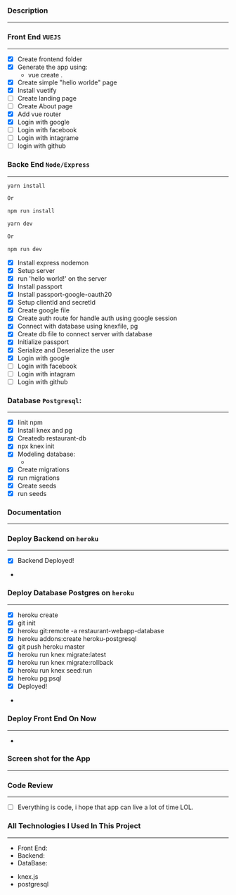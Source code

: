 ### Description

---

### Front End `VUEJS`

---

- [x] Create frontend folder
- [x] Generate the app using:
  - vue create .
- [x] Create simple "hello worlde" page
- [x] Install vuetify
- [ ] Create landing page
- [ ] Create About page
- [x] Add vue router
- [x] Login with google
- [ ] Login with facebook
- [ ] Login with intagrame
- [ ] login with github

### Backe End `Node/Express`

---

```sh
yarn install

Or

npm run install
```

```sh
yarn dev

Or

npm run dev
```

- [x] Install express nodemon
- [x] Setup server
- [x] run 'hello world!' on the server
- [x] Install passport
- [x] Install passport-google-oauth20
- [x] Setup clientId and secretId
- [x] Create google file
- [x] Create auth route for handle auth using google session
- [x] Connect with database using knexfile, pg
- [x] Create db file to connect server with database
- [x] Initialize passport
- [x] Serialize and Deserialize the user
- [x] Login with google
- [ ] Login with facebook
- [ ] Login with intagram
- [ ] Login with github

### Database `Postgresql`:

---

- [x] Iinit npm
- [x] Install knex and pg
- [x] Createdb restaurant-db
- [x] npx knex init
- [x] Modeling database:
  - [](https://www.lucidchart.com/invitations/accept/41a10131-9dfc-4b4e-a00e-e8c956b5b1ea)
- [x] Create migrations
- [x] run migrations
- [x] Create seeds
- [x] run seeds

### Documentation

---

### Deploy Backend on `heroku`

---

- [x] Backend Deployed!
- [](https://restaurant-webapp-server.herokuapp.com/)

### Deploy Database Postgres on `heroku`

---

- [x] heroku create <name>
- [x] git init
- [x] heroku git:remote -a restaurant-webapp-database
- [x] heroku addons:create heroku-postgresql
- [x] git push heroku master
- [x] heroku run knex migrate:latest
- [x] heroku run knex migrate:rollback
- [x] heroku run knex seed:run
- [x] heroku pg:psql
- [x] Deployed!

* [](https://restaurant-webapp-database.herokuapp.com/)

### Deploy Front End On Now

---

- [](https://retaurant-webapp.now.sh/#/)

### Screen shot for the App

---

### Code Review

---

- [ ] Everything is code, i hope that app can live a lot of time LOL.

### All Technologies I Used In This Project

---

- Front End:
- Backend:
- DataBase:

* knex.js
* postgresql
